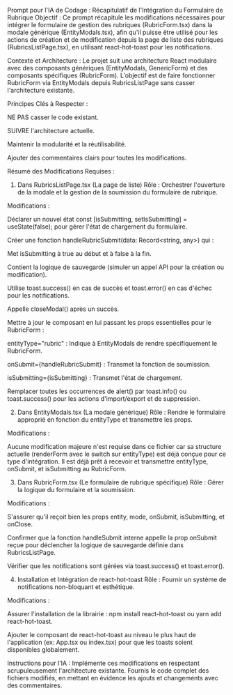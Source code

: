 Prompt pour l'IA de Codage : Récapitulatif de l'Intégration du Formulaire de Rubrique
Objectif : Ce prompt récapitule les modifications nécessaires pour intégrer le formulaire de gestion des rubriques (RubricForm.tsx) dans la modale générique (EntityModals.tsx), afin qu'il puisse être utilisé pour les actions de création et de modification depuis la page de liste des rubriques (RubricsListPage.tsx), en utilisant react-hot-toast pour les notifications.

Contexte et Architecture :
Le projet suit une architecture React modulaire avec des composants génériques (EntityModals, GenericForm) et des composants spécifiques (RubricForm). L'objectif est de faire fonctionner RubricForm via EntityModals depuis RubricsListPage sans casser l'architecture existante.

Principes Clés à Respecter :

NE PAS casser le code existant.

SUIVRE l'architecture actuelle.

Maintenir la modularité et la réutilisabilité.

Ajouter des commentaires clairs pour toutes les modifications.

Résumé des Modifications Requises :

1. Dans RubricsListPage.tsx (La page de liste)
Rôle : Orchestrer l'ouverture de la modale et la gestion de la soumission du formulaire de rubrique.

Modifications :

Déclarer un nouvel état const [isSubmitting, setIsSubmitting] = useState(false); pour gérer l'état de chargement du formulaire.

Créer une fonction handleRubricSubmit(data: Record<string, any>) qui :

Met isSubmitting à true au début et à false à la fin.

Contient la logique de sauvegarde (simuler un appel API pour la création ou modification).

Utilise toast.success() en cas de succès et toast.error() en cas d'échec pour les notifications.

Appelle closeModal() après un succès.

Mettre à jour le composant <EntityModals /> en lui passant les props essentielles pour le RubricForm :

entityType="rubric" : Indique à EntityModals de rendre spécifiquement le RubricForm.

onSubmit={handleRubricSubmit} : Transmet la fonction de soumission.

isSubmitting={isSubmitting} : Transmet l'état de chargement.

Remplacer toutes les occurrences de alert() par toast.info() ou toast.success() pour les actions d'import/export et de suppression.

2. Dans EntityModals.tsx (La modale générique)
Rôle : Rendre le formulaire approprié en fonction du entityType et transmettre les props.

Modifications :

Aucune modification majeure n'est requise dans ce fichier car sa structure actuelle (renderForm avec le switch sur entityType) est déjà conçue pour ce type d'intégration. Il est déjà prêt à recevoir et transmettre entityType, onSubmit, et isSubmitting au RubricForm.

3. Dans RubricForm.tsx (Le formulaire de rubrique spécifique)
Rôle : Gérer la logique du formulaire et la soumission.

Modifications :

S'assurer qu'il reçoit bien les props entity, mode, onSubmit, isSubmitting, et onClose.

Confirmer que la fonction handleSubmit interne appelle la prop onSubmit reçue pour déclencher la logique de sauvegarde définie dans RubricsListPage.

Vérifier que les notifications sont gérées via toast.success() et toast.error().

4. Installation et Intégration de react-hot-toast
Rôle : Fournir un système de notifications non-bloquant et esthétique.

Modifications :

Assurer l'installation de la librairie : npm install react-hot-toast ou yarn add react-hot-toast.

Ajouter le composant <Toaster /> de react-hot-toast au niveau le plus haut de l'application (ex: App.tsx ou index.tsx) pour que les toasts soient disponibles globalement.

Instructions pour l'IA :
Implémente ces modifications en respectant scrupuleusement l'architecture existante. Fournis le code complet des fichiers modifiés, en mettant en évidence les ajouts et changements avec des commentaires.